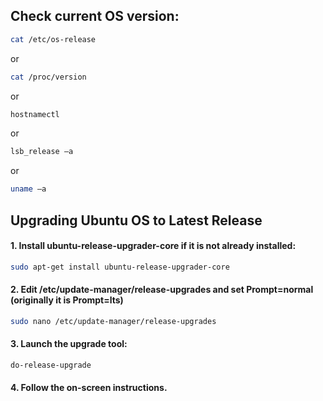 ## Check current OS version:
```bash
cat /etc/os-release
````
or
```bash
cat /proc/version
```
or
```bash
hostnamectl
```
or
```bash
lsb_release –a
```
or
```bash
uname –a
```

## Upgrading Ubuntu OS to Latest Release
#### 1.	Install ubuntu-release-upgrader-core if it is not already installed:
```bash
sudo apt-get install ubuntu-release-upgrader-core
```
#### 2.	Edit /etc/update-manager/release-upgrades and set Prompt=normal (originally it is Prompt=lts)
```bash
sudo nano /etc/update-manager/release-upgrades
```
#### 3.	Launch the upgrade tool:
```bash
do-release-upgrade
```
#### 4.	Follow the on-screen instructions.
